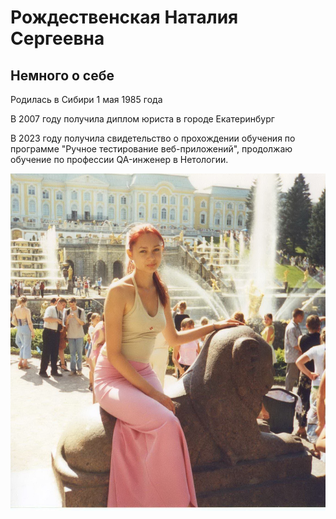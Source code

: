 # Рождественская Наталия Сергеевна

## Немного о себе

Родилась в Сибири 1 мая 1985 года

В 2007 году получила диплом юриста в городе Екатеринбург

В 2023 году получила свидетельство о прохождении обучения по программе 
"Ручное тестирование веб-приложений", продолжаю обучение по профессии QA-инженер в Нетологии.

![](img1.jpg)
